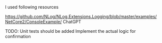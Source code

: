 I used following resources

https://github.com/NLog/NLog.Extensions.Logging/blob/master/examples/NetCore2/ConsoleExample/
ChatGPT

TODO: 
	Unit tests should be added
	Implement the actual logic for confirmation



